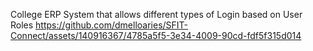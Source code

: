 College ERP System that allows different types of Login based on User Roles
https://github.com/dmelloaries/SFIT-Connect/assets/140916367/4785a5f5-3e34-4009-90cd-fdf5f315d014

